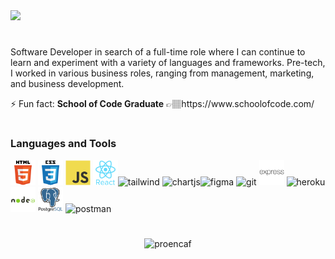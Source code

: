 <img src="https://capsule-render.vercel.app/api?type=wave&color=auto&height=300&section=header&text=Hi there%20👋🏽!&fontSize=90" />

#
<p>Software Developer in search of a full-time role where I can continue to learn and experiment with a variety of languages and frameworks. Pre-tech, I worked in various business roles, ranging from management, marketing, and business development. </p>
⚡ Fun fact: <b >School of Code Graduate</b> 👉🏽https://www.schoolofcode.com/



 
#

<h3 align="left ">Languages and Tools</h3> <p align="left"> 
 <img src="https://raw.githubusercontent.com/devicons/devicon/master/icons/html5/html5-original-wordmark.svg" alt="html5" width="40" height="40"/>  <img src="https://raw.githubusercontent.com/devicons/devicon/master/icons/css3/css3-original-wordmark.svg" alt="css3" width="40" height="40"/> <img src="https://raw.githubusercontent.com/devicons/devicon/master/icons/javascript/javascript-original.svg" alt="javascript" width="40" height="40"/> 
<img src="https://raw.githubusercontent.com/devicons/devicon/master/icons/react/react-original-wordmark.svg" alt="react" width="40" height="40"/><img src="https://www.vectorlogo.zone/logos/tailwindcss/tailwindcss-icon.svg" alt="tailwind" width="40" height="40"/> <img src="https://www.chartjs.org/media/logo-title.svg" alt="chartjs" width="40" height="40"/><img src="https://www.vectorlogo.zone/logos/figma/figma-icon.svg" alt="figma" width="40" height="40"/>
 <img src="https://www.vectorlogo.zone/logos/git-scm/git-scm-icon.svg" alt="git" width="40" height="40"/> <img src="https://raw.githubusercontent.com/devicons/devicon/master/icons/express/express-original-wordmark.svg" alt="express" width="40" height="40"/>  <img src="https://www.vectorlogo.zone/logos/heroku/heroku-icon.svg" alt="heroku" width="40" height="40"/> <img src="https://raw.githubusercontent.com/devicons/devicon/master/icons/nodejs/nodejs-original-wordmark.svg" alt="nodejs" width="40" height="40"/>  <img src="https://raw.githubusercontent.com/devicons/devicon/master/icons/postgresql/postgresql-original-wordmark.svg" alt="postgresql" width="40" height="40"/>  
 <img src="https://www.vectorlogo.zone/logos/getpostman/getpostman-icon.svg" alt="postman" width="40" height="40"/> 



#

<p align="center"><img  src="https://github-readme-stats.vercel.app/api/top-langs?username=proencaf&show_icons=true&locale=en&layout=compact" alt="proencaf" /></p>







<!--
**proencaf/proencaf** is a ✨ _special_ ✨ repository because its `README.md` (this file) appears on your GitHub profile.

Here are some ideas to get you started:

- 🔭 I’m currently working on ...
- 🌱 I’m currently learning ...
- 👯 I’m looking to collaborate on ...
- 🤔 I’m looking for help with ...
- 💬 Ask me about ...
- 📫 How to reach me: ...
- 😄 Pronouns: ...
- ⚡ Fun fact: 
-->

